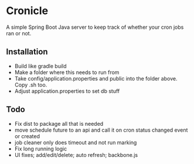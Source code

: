 # Cronicle

A simple Spring Boot Java server to keep track of whether your cron jobs ran or not.


## Installation

* Build like gradle build
* Make a folder where this needs to run from
* Take config/application.properties and public into the folder above. Copy .sh too.
* Adjust application.properties to set db stuff

## Todo

* Fix dist to package all that is needed
* move schedule future to an api and call it on cron status changed event or created
* job cleaner only does timeout and not run marking
* Fix long running logic
* UI fixes; add/edit/delete; auto refresh; backbone.js


